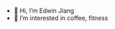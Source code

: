 - 👋 Hi, I’m Edwin Jiang
- 👀 I’m interested in coffee, fitness

<!---
weiwei-jiang08/weiwei-jiang08 is a ✨ special ✨ repository because its `README.md` (this file) appears on your GitHub profile.
You can click the Preview link to take a look at your changes.
--->
